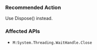 ### Recommended Action
Use Dispose() instead.

### Affected APIs
* `M:System.Threading.WaitHandle.Close`
